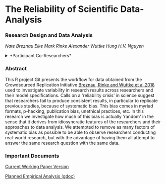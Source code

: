 # The Reliability of Scientific Data-Analysis


### Research Design and Data Analysis

*Nate Breznau*
*Eike Mark Rinke*
*Alexander Wuttke*
*Hung H.V. Nguyen*

<details>
<summary>*Participant Co-Researchers*</summary>
Muna Adem, JuleAdriaans, AmaliaAlvarez-Benjumea, HenrikAndersen, DanielAuer,FlavioAzevedo,OkeBahnsen, DaveBalzer, PaulBauer, GerritBauer, MarkusBaumann, SharonBaute, VerenaBenoit, JulianBernauer, CarlBerning, AnnaBerthold, Felix S.Bethke, ThomasBiegert, KatharinaBlinzler, Johannes N. Blumenberg, LiciaBobzien, AndreaBohman, ThijsBol, AmieBostic, ZuzannaBrzozowska, KatharinaBurgdorf, KasparBurger, KathrinBusch, JuanCastillo, NathanChan,PabloChristmann,RoxanneConnelly, Christian Czymara, ElenaDamian, AlejandroEcker, AchimEdelmann, Maureen A.Eger, SimonEllerbrock, AnnaForke, AndreaForster, ChrisGaasendam, KonstantinGavras, VernonGayle, TheresaGessler, TimoGnambs, AmélieGodefroidt, AlexanderGreinert, MaxGrömping, MartinGroß, StefanGruber, TobiasGummer, AndreasHadjar, Jan PaulHeisig, SebastianHellmeier, StefanieHeyne,MagdalenaHirsch,Mikael Hjerm, OshratHochman, Jan H. Höffler, AndreasHövermann, SophiaHunger, ChristianHunkler, NoraHuth, ZsofiaIgnacz, LauraJacobs, JannesJacobsen, Bastian Jaeger, Sebastian Jungkunz, Nils Jungmann, Mathias Kauff, ManuelKleinert, Julia Klinger, Jan-Philipp Kolb, Marta Kołczyńska, John Kuk, Katharina Kunißen, Dafina Kurti, Philipp Lersch, Lea-Maria Löbel, Philipp Lutscher, Matthias Mader, Joan Madia, Natalia Malancu, Luis Maldonado, Helge Marahrens, Nicole Martin, Paul Martinez, Jochen Mayerl, Oscar J. Mayorga, Patricia McManus, Kyle McWagner, Cecil Meeusen, Daniel Meierrieks, Jonathan Mellon, Friedolin Merhout, Samuel Merk, Daniel Meyer, Jonathan Mijs, Cristobal Moya, Marcel Neunhoeffer, Daniel Nüst, Olav Nygård, Fabian Ochsenfeld, Gunnar Otte, Anna Pechenkina, Christopher Prosser, Louis Raes, Kevin Ralston, Miguel Ramos, Frank Reichert, Leticia Rettore Micheli, Arne Roets, Jonathan Rogers,Guido Ropers, Robin Samuel, Gregor Sand, Constanza Sanhueza Petrarca, Ariela Schachter, Merlin Schaeffer, David Schieferdecker, Elmar Schlueter, Katja Schmidt, Regine Schmidt, Alexander Schmidt-Catran, Claudia Schmiedeberg, Jürgen Schneider, Martijn Schoonvelde, Julia Schulte-Cloos, Sandy Schumann, Reinhard Schunck, Jürgen Schupp, Julian Seuring, Henning Silber, Willem Sleegers, Nico Sonntag, Alexander Staudt, Nadia Steiber, Nils Steiner, Sebastian Sternberg, Dieter Stiers, Dragana Stojmenovska, Nora Storz, Erich Striessnig, Anne-Kathrin Stroppe, Janna Teltemann, Andrey Tibajev, Brian Tung, Giacomo Vagni, Jasper Van Assche, Metavan der Linden, Jolanda van der Noll, Arno Van Hootegem, Stefan Vogtenhuber, Bogdan Voicu, Fieke Wagemans, Nadja Wehl, Hannah Werner, Brenton Wiernik, Fabian Winter, Christof Wolf, Nan Zhang, Conrad Ziller, Björn Zakula, Stefan Zins andTomasz Żółtak
</details>


### Abstract

This R project Git presents the workflow for data obtained from the Crowdsourced Replication Initiative [Breznau, Rinke and Wuttke et al 2018](https://osf.io/preprints/socarxiv/6j9qb/) used to investigate variability in research results across researchers and their model specifications. Calls on a 'reliability crisis' in science suggest that researchers fail to produce consistent results, in particular to replicate previous studies, because of systematic bias. This bias comes in myriad formats, p-hacking, publication bias, unethical practices, etc. In this research we investigate how much of this bias is actually 'random' in the sense that it derives from idiosyncratic features of the researchers and their approaches to data analysis. We attempted to remove as many factors of systematic bias as possible to be able to observe researchers conducting real-world research, but with the advantage of having them all attempt to answer the same research question with the same data. 

### Important Documents

[Current Working Paper Version](https://docs.google.com/document/d/1Mlf8QANbUKt9zLxhXnp0ODt57-551YmmQatmENXEK88/edit#heading=h.4jbwvgc9efg)

[Planned Empirical Analysis (gdoc)](https://docs.google.com/document/d/143S8WYJ0yP_8wWHU7BaFdwVs30COZEvCAx0bzAkKlIc/edit#heading=h.1524t8a4a16i)


